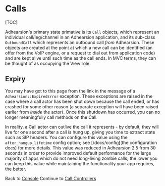 # Calls

[TOC]

Adhearsion's primary state primative is its `Call` objects, which represent an individual call/leg/channel in an Adhearsion application, and its sub-class `OutboundCall` which represents an outbound call *from* Adhearsion. These objects are created at the point at which a new call can be identified (an offer from the VoIP engine, or a request to dial out from application code) and are kept alive until such time as the call ends. In MVC terms, they can be thought of as occupying the View role.

## Expiry

You may have got to this page from the link in the message of a `Adhearsion::ExpiredError` exception. These exceptions are raised in the case where a call actor has been shut down because the call ended, or has crashed for some other reason (a separate exception will have been raised earlier from *inside* the actor). Once this shutdown has occurred, you can no longer meaningfully call methods on the Call.

In reality, a Call actor can outlive the call it represents - by default, they will live for one second after a call is hung up, giving you time to extract state such as SIP headers. You can configure this value using the `after_hangup_lifetime` config option; see [/docs/config](the configuration docs) for more details. This value was reduced in Adhearsion 2.5 from 30 seconds in order to provide improved default performance for the large majority of apps which do not need long-living zombie calls; the lower you can keep this value while maintaining the functionality your app requires, the better.

<div class='docs-progress-nav'>
  <span class='back'>
    Back to <a href="/docs/console">Console</a>
  </span>
  <span class='forward'>
    Continue to <a href="/docs/call-controllers">Call Controllers</a>
  </span>
</div>
